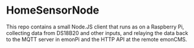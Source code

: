 # HomeSensorNode

This repo contains a small Node.JS client that runs as on a Raspberry Pi, collecting data from DS18B20 and other inputs,
and relaying the data back to the MQTT server in emonPi and the HTTP API at the remote emonCMS.



